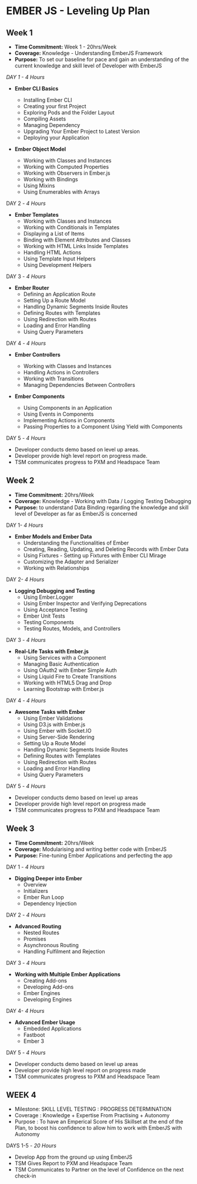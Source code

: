 # EMBER JS - Leveling Up Plan

## Week 1

- **Time Commitment:** Week 1 - 20hrs/Week
- **Coverage:** Knowledge - Understanding EmberJS Framework
- **Purpose:** To set our baseline for pace and gain an understanding of the current knowledge and skill level of Developer with EmberJS

_DAY 1 - 4 Hours_

- **Ember CLI Basics**
  - Installing Ember CLI
  - Creating your first Project
  - Exploring Pods and the Folder Layout
  - Compiling Assets
  - Managing Dependency
  - Upgrading Your Ember Project to Latest Version
  - Deploying your Application

- **Ember Object Model**
  - Working with Classes and Instances
  - Working with Computed Properties
  - Working with Observers in Ember.js
  - Working with Bindings
  - Using Mixins
  - Using Enumerables with Arrays

DAY 2 - _4 Hours_

- **Ember Templates**
  - Working with Classes and Instances
  - Working with Conditionals in Templates
  - Displaying a List of Items
  - Binding with Element Attributes and Classes
  - Working with HTML Links Inside Templates
  - Handling HTML Actions
  - Using Template Input Helpers
  - Using Development Helpers

DAY 3 - _4 Hours_

- **Ember Router**
  - Defining an Application Route
  - Setting Up a Route Model
  - Handling Dynamic Segments Inside Routes
  - Defining Routes with Templates
  - Using Redirection with Routes
  - Loading and Error Handling
  - Using Query Parameters

DAY 4 - _4 Hours_

- **Ember Controllers**
  - Working with Classes and Instances
  - Handling Actions in Controllers
  - Working with Transitions
  - Managing Dependencies Between Controllers

- **Ember Components**
  - Using Components in an Application
  - Using Events in Components
  - Implementing Actions in Components
  - Passing Properties to a Component Using Yield with Components

DAY 5 - _4 Hours_

- Developer conducts demo based on level up areas.
- Developer provide high level report on progress made.
- TSM communicates progress to PXM and Headspace Team

## Week 2

- **Time Commitment:** 20hrs/Week
- **Coverage:** Knowledge - Working with Data / Logging Testing Debugging
- **Purpose:** to understand Data Binding regarding the knowledge and skill level of Developer as far as EmberJS is concerned

DAY 1- _4 Hours_

- **Ember Models and Ember Data**
  - Understanding the Functionalities of Ember
  - Creating, Reading, Updating, and Deleting Records with Ember Data
  - Using Fixtures - Setting up Fixtures with Ember CLI Mirage
  - Customizing the Adapter and Serializer
  - Working with Relationships

DAY 2- _4 Hours_

- **Logging Debugging and Testing**
  - Using Ember.Logger
  - Using Ember Inspector and Verifying Deprecations
  - Using Acceptance Testing
  - Ember Unit Tests
  - Testing Components
  - Testing Routes, Models, and Controllers

DAY 3 - _4 Hours_

- **Real-Life Tasks with Ember.js**
  - Using Services with a Component
  - Managing Basic Authentication
  - Using OAuth2 with Ember Simple Auth
  - Using Liquid Fire to Create Transitions
  - Working with HTML5 Drag and Drop
  - Learning Bootstrap with Ember.js

DAY 4 - _4 Hours_

- **Awesome Tasks with Ember**
  - Using Ember Validations
  - Using D3.js with Ember.js
  - Using Ember with Socket.IO
  - Using Server-Side Rendering
  - Setting Up a Route Model
  - Handling Dynamic Segments Inside Routes
  - Defining Routes with Templates
  - Using Redirection with Routes
  - Loading and Error Handling
  - Using Query Parameters

DAY 5 - _4 Hours_

- Developer conducts demo based on level up areas
- Developer provide high level report on progress made
- TSM communicates progress to PXM and Headspace Team

## Week 3

- **Time Commitment:** 20hrs/Week
- **Coverage:** Modularising and writing better code with EmberJS
- **Purpose:** Fine-tuning Ember Applications and perfecting the app

DAY 1 - _4 Hours_

- **Digging Deeper into Ember**
  - Overview
  - Initializers
  - Ember Run Loop
  - Dependency Injection

DAY 2 - _4 Hours_

- **Advanced Routing**
  - Nested Routes
  - Promises
  - Asynchronous Routing
  - Handling Fulfilment and Rejection

DAY 3 - _4 Hours_

- **Working with Multiple Ember Applications**
  - Creating Add-ons
  - Developing Add-ons
  - Ember Engines
  - Developing Engines

DAY 4- _4 Hours_

- **Advanced Ember Usage**
  - Embedded Applications
  - Fastboot
  - Ember 3

DAY 5 - _4 Hours_

- Developer conducts demo based on level up areas
- Developer provide high level report on progress made
- TSM communicates progress to PXM and Headspace Team

##

## WEEK 4

- Milestone: SKILL LEVEL TESTING : PROGRESS DETERMINATION
- Coverage : Knowledge + Expertise From Practising + Autonomy
- Purpose : To have an Emperical Score of His Skillset at the end of the Plan, to boost his confidence to allow him to work with EmberJS with Autonomy

DAYS 1-5 - _20 Hours_

- Develop App from the ground up using EmberJS
- TSM Gives Report to PXM and Headspace Team
- TSM Communicates to Partner on the level of Confidence on the next check-in
